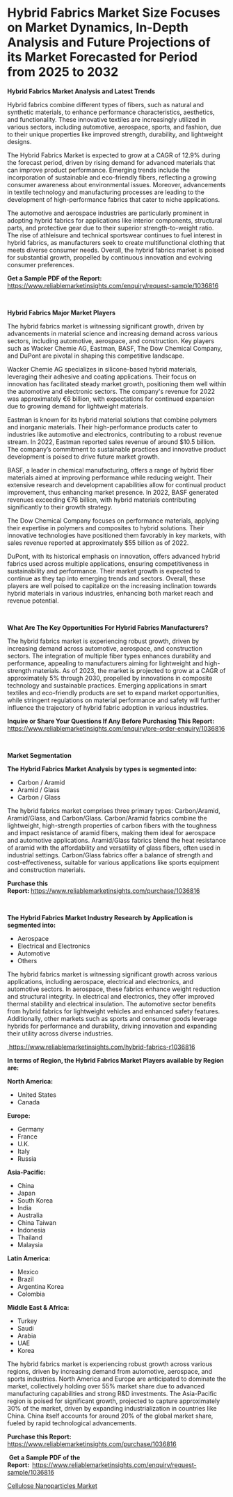 <p><h1>Hybrid Fabrics Market Size Focuses on Market Dynamics, In-Depth Analysis and Future Projections of its Market Forecasted for Period from 2025 to 2032</h1></p><p><strong>Hybrid Fabrics Market Analysis and Latest Trends</strong></p>
<p><p>Hybrid fabrics combine different types of fibers, such as natural and synthetic materials, to enhance performance characteristics, aesthetics, and functionality. These innovative textiles are increasingly utilized in various sectors, including automotive, aerospace, sports, and fashion, due to their unique properties like improved strength, durability, and lightweight designs.</p><p>The Hybrid Fabrics Market is expected to grow at a CAGR of 12.9% during the forecast period, driven by rising demand for advanced materials that can improve product performance. Emerging trends include the incorporation of sustainable and eco-friendly fibers, reflecting a growing consumer awareness about environmental issues. Moreover, advancements in textile technology and manufacturing processes are leading to the development of high-performance fabrics that cater to niche applications.</p><p>The automotive and aerospace industries are particularly prominent in adopting hybrid fabrics for applications like interior components, structural parts, and protective gear due to their superior strength-to-weight ratio. The rise of athleisure and technical sportswear continues to fuel interest in hybrid fabrics, as manufacturers seek to create multifunctional clothing that meets diverse consumer needs. Overall, the hybrid fabrics market is poised for substantial growth, propelled by continuous innovation and evolving consumer preferences.</p></p>
<p><strong>Get a Sample PDF of the Report:&nbsp;</strong> <a href="https://www.reliablemarketinsights.com/enquiry/request-sample/1036816?utm_campaign=2204&utm_medium=2&utm_source=Github&utm_content=ia&utm_term=06032025&utm_id=hybrid-fabrics">https://www.reliablemarketinsights.com/enquiry/request-sample/1036816</a></p>
<p>&nbsp;</p>
<p><strong>Hybrid Fabrics Major Market Players</strong></p>
<p><p>The hybrid fabrics market is witnessing significant growth, driven by advancements in material science and increasing demand across various sectors, including automotive, aerospace, and construction. Key players such as Wacker Chemie AG, Eastman, BASF, The Dow Chemical Company, and DuPont are pivotal in shaping this competitive landscape.</p><p>Wacker Chemie AG specializes in silicone-based hybrid materials, leveraging their adhesive and coating applications. Their focus on innovation has facilitated steady market growth, positioning them well within the automotive and electronic sectors. The company's revenue for 2022 was approximately €6 billion, with expectations for continued expansion due to growing demand for lightweight materials.</p><p>Eastman is known for its hybrid material solutions that combine polymers and inorganic materials. Their high-performance products cater to industries like automotive and electronics, contributing to a robust revenue stream. In 2022, Eastman reported sales revenue of around $10.5 billion. The company’s commitment to sustainable practices and innovative product development is poised to drive future market growth.</p><p>BASF, a leader in chemical manufacturing, offers a range of hybrid fiber materials aimed at improving performance while reducing weight. Their extensive research and development capabilities allow for continual product improvement, thus enhancing market presence. In 2022, BASF generated revenues exceeding €76 billion, with hybrid materials contributing significantly to their growth strategy.</p><p>The Dow Chemical Company focuses on performance materials, applying their expertise in polymers and composites to hybrid solutions. Their innovative technologies have positioned them favorably in key markets, with sales revenue reported at approximately $55 billion as of 2022.</p><p>DuPont, with its historical emphasis on innovation, offers advanced hybrid fabrics used across multiple applications, ensuring competitiveness in sustainability and performance. Their market growth is expected to continue as they tap into emerging trends and sectors. Overall, these players are well poised to capitalize on the increasing inclination towards hybrid materials in various industries, enhancing both market reach and revenue potential.</p></p>
<p>&nbsp;</p>
<p><strong>What Are The Key Opportunities For Hybrid Fabrics Manufacturers?</strong></p>
<p><p>The hybrid fabrics market is experiencing robust growth, driven by increasing demand across automotive, aerospace, and construction sectors. The integration of multiple fiber types enhances durability and performance, appealing to manufacturers aiming for lightweight and high-strength materials. As of 2023, the market is projected to grow at a CAGR of approximately 5% through 2030, propelled by innovations in composite technology and sustainable practices. Emerging applications in smart textiles and eco-friendly products are set to expand market opportunities, while stringent regulations on material performance and safety will further influence the trajectory of hybrid fabric adoption in various industries.</p></p>
<p><strong>Inquire or Share Your Questions If Any Before Purchasing This Report:</strong> <a href="https://www.reliablemarketinsights.com/enquiry/pre-order-enquiry/1036816?utm_campaign=2204&utm_medium=2&utm_source=Github&utm_content=ia&utm_term=06032025&utm_id=hybrid-fabrics">https://www.reliablemarketinsights.com/enquiry/pre-order-enquiry/1036816</a></p>
<p>&nbsp;</p>
<p><strong>Market Segmentation</strong></p>
<p><strong>The Hybrid Fabrics Market Analysis by types is segmented into:</strong></p>
<p><ul><li>Carbon / Aramid</li><li>Aramid / Glass</li><li>Carbon / Glass</li></ul></p>
<p><p>The hybrid fabrics market comprises three primary types: Carbon/Aramid, Aramid/Glass, and Carbon/Glass. Carbon/Aramid fabrics combine the lightweight, high-strength properties of carbon fibers with the toughness and impact resistance of aramid fibers, making them ideal for aerospace and automotive applications. Aramid/Glass fabrics blend the heat resistance of aramid with the affordability and versatility of glass fibers, often used in industrial settings. Carbon/Glass fabrics offer a balance of strength and cost-effectiveness, suitable for various applications like sports equipment and construction materials.</p></p>
<p><strong>Purchase this Report:&nbsp;</strong><a href="https://www.reliablemarketinsights.com/purchase/1036816?utm_campaign=2204&utm_medium=2&utm_source=Github&utm_content=ia&utm_term=06032025&utm_id=hybrid-fabrics">https://www.reliablemarketinsights.com/purchase/1036816</a></p>
<p>&nbsp;</p>
<p><strong>The Hybrid Fabrics Market Industry Research by Application is segmented into:</strong></p>
<p><ul><li>Aerospace</li><li>Electrical and Electronics</li><li>Automotive</li><li>Others</li></ul></p>
<p><p>The hybrid fabrics market is witnessing significant growth across various applications, including aerospace, electrical and electronics, and automotive sectors. In aerospace, these fabrics enhance weight reduction and structural integrity. In electrical and electronics, they offer improved thermal stability and electrical insulation. The automotive sector benefits from hybrid fabrics for lightweight vehicles and enhanced safety features. Additionally, other markets such as sports and consumer goods leverage hybrids for performance and durability, driving innovation and expanding their utility across diverse industries.</p></p>
<p><a href="https://www.reliablemarketinsights.com/hybrid-fabrics-r1036816?utm_campaign=2204&utm_medium=2&utm_source=Github&utm_content=ia&utm_term=06032025&utm_id=hybrid-fabrics">&nbsp;https://www.reliablemarketinsights.com/hybrid-fabrics-r1036816</a></p>
<p><strong>In terms of Region, the Hybrid Fabrics Market Players available by Region are:</strong></p>
<p>
    <p> <strong> North America: </strong>
        <ul>
            <li>United States</li>
            <li>Canada</li>
        </ul>
        </p> 
    <p> <strong> Europe: </strong>
        <ul>
            <li>Germany</li>
            <li>France</li>
            <li>U.K.</li>
            <li>Italy</li>
            <li>Russia</li>
        </ul>
        </p> 
    <p> <strong> Asia-Pacific: </strong>
        <ul>
            <li>China</li>
            <li>Japan</li>
            <li>South Korea</li>
            <li>India</li>
            <li>Australia</li>
            <li>China Taiwan</li>
            <li>Indonesia</li>
            <li>Thailand</li>
            <li>Malaysia</li>
        </ul>
        </p> 
    <p> <strong> Latin America: </strong>
        <ul>
            <li>Mexico</li>
            <li>Brazil</li>
            <li>Argentina Korea</li>
            <li>Colombia</li>
        </ul>
        </p> 
    <p> <strong> Middle East & Africa: </strong>
        <ul>
            <li>Turkey</li>
            <li>Saudi</li>
            <li>Arabia</li>
            <li>UAE</li>
            <li>Korea</li>
        </ul>
    </p>
    </p>
<p><p>The hybrid fabrics market is experiencing robust growth across various regions, driven by increasing demand from automotive, aerospace, and sports industries. North America and Europe are anticipated to dominate the market, collectively holding over 55% market share due to advanced manufacturing capabilities and strong R&D investments. The Asia-Pacific region is poised for significant growth, projected to capture approximately 30% of the market, driven by expanding industrialization in countries like China. China itself accounts for around 20% of the global market share, fueled by rapid technological advancements.</p></p>
<p><strong>Purchase this Report: </strong><a href="https://www.reliablemarketinsights.com/purchase/1036816?utm_campaign=2204&utm_medium=2&utm_source=Github&utm_content=ia&utm_term=06032025&utm_id=hybrid-fabrics">https://www.reliablemarketinsights.com/purchase/1036816</a></p>
<p>&nbsp;<strong>Get a Sample PDF of the Report:&nbsp;&nbsp;</strong><a href="https://www.reliablemarketinsights.com/enquiry/request-sample/1036816?utm_campaign=2204&utm_medium=2&utm_source=Github&utm_content=ia&utm_term=06032025&utm_id=hybrid-fabrics">https://www.reliablemarketinsights.com/enquiry/request-sample/1036816</a></p>
<p><strong></strong></p>
<p><p><a href="https://github.com/tona7vba/Market-Research-Report-List-1/blob/main/cellulose-nanoparticles-market.md?utm_campaign=2204&utm_medium=2&utm_source=Github&utm_content=ia&utm_term=06032025&utm_id=hybrid-fabrics">Cellulose Nanoparticles Market</a></p></p>